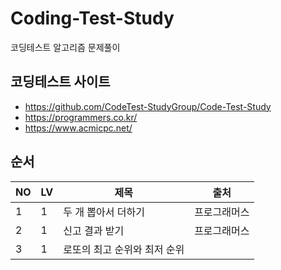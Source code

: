 # Coding-Test-Study
코딩테스트 알고리즘 문제풀이

## 코딩테스트 사이트 ##
- https://github.com/CodeTest-StudyGroup/Code-Test-Study
- https://programmers.co.kr/
- https://www.acmicpc.net/

## 순서 ##

NO | LV | 제목 | 출처
---- | ---- | ---- | ----
1 | 1 | 두 개 뽑아서 더하기 | 프로그래머스
2 | 1 | 신고 결과 받기 | 프로그래머스
3 | 1 | 로또의 최고 순위와 최저 순위 | 
